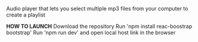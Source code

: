 Audio player that lets you select multiple mp3 files from your computer to create a playlist

**HOW TO LAUNCH**
Download the repository
Run 'npm install reac-boostrap bootstrap'
Run 'npm run dev' and open local host link in the browser
